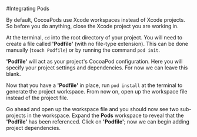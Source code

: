 #Integrating Pods

By default, CocoaPods use Xcode workspaces instead of Xcode projects. So before you do anything, close the Xcode project you are working in.  

At the terminal, <code>cd</code> into the root directory of your project. You will need to create a file called **'Podfile'** (with no file-type extension). This can be done manually (<code>touch Podfile</code>) or by running the command <code>pod init</code>.  

**'Podfile'** will act as your project's CocoaPod configuration. Here you will specify your project settings and dependencies. For now we can leave this blank.

Now that you have a **'Podfile'** in place, run <code>pod install</code> at the terminal to generate the project workspace. From now on, open up the workspace file instead of the project file.

Go ahead and open up the workspace file and you should now see two sub-projects in the workspace. Expand the **Pods** workspace to reveal that the **'Podfile'** has been referenced. Click on **'Podfile'**; now we can begin adding project dependencies.
